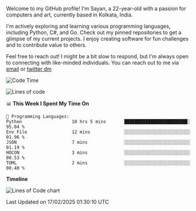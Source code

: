 Welcome to my GitHub profile! I'm Sayan, a 22-year-old with a passion for computers and art, currently based in Kolkata, India.

I'm actively exploring and learning various programming languages, including Python, C#, and Go. Check out my pinned repositories to get a glimpse of my current projects. I enjoy creating software for fun challenges and to contribute value to others.

Feel free to reach out! I might be a bit slow to respond, but I'm always open to connecting with like-minded individuals. You can reach out to me via [email](mailto:me@sayanbiswas.in) or [twitter dm](https://twitter.com/TheDankDel)

<!--START_SECTION:waka-->
![Code Time](http://img.shields.io/badge/Code%20Time-2%2C083%20hrs%2010%20mins-blue)

![Lines of code](https://img.shields.io/badge/From%20Hello%20World%20I%27ve%20Written-6.9%20million%20lines%20of%20code-blue)

📊 **This Week I Spent My Time On** 

```text
💬 Programming Languages: 
Python                   10 hrs 5 mins       ████████████████████████░   95.04 % 
Env File                 12 mins             ░░░░░░░░░░░░░░░░░░░░░░░░░   01.96 % 
JSON                     7 mins              ░░░░░░░░░░░░░░░░░░░░░░░░░   01.19 % 
HOCON                    3 mins              ░░░░░░░░░░░░░░░░░░░░░░░░░   00.53 % 
TOML                     2 mins              ░░░░░░░░░░░░░░░░░░░░░░░░░   00.40 % 
```

**Timeline**

![Lines of Code chart](https://raw.githubusercontent.com/Dank-del/Dank-del/main/assets/bar_graph.png)


 Last Updated on 17/02/2025 01:30:10 UTC
<!--END_SECTION:waka-->
